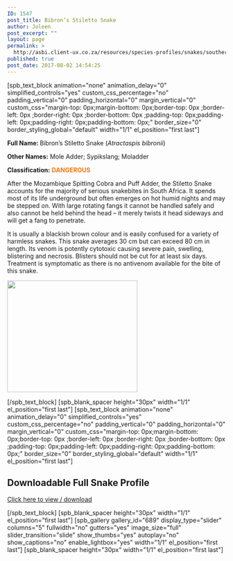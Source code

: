 ```yaml
---
ID: 1547
post_title: Bibron’s Stiletto Snake
author: Joleen
post_excerpt: ""
layout: page
permalink: >
  http://asbi.client-ux.co.za/resources/species-profiles/snakes/southern-africa/bibrons-stiletto-snake/
published: true
post_date: 2017-08-02 14:54:25
---
```

[spb_text_block animation="none" animation_delay="0" simplified_controls="yes" custom_css_percentage="no" padding_vertical="0" padding_horizontal="0" margin_vertical="0" custom_css="margin-top: 0px;margin-bottom: 0px;border-top: 0px ;border-left: 0px ;border-right: 0px ;border-bottom: 0px ;padding-top: 0px;padding-left: 0px;padding-right: 0px;padding-bottom: 0px;" border_size="0" border_styling_global="default" width="1/1" el_position="first last"]

<strong>Full Name: </strong>Bibron’s Stiletto Snake (<em>Atractaspis bibronii</em>)

<strong>Other Names:</strong> Mole Adder; Sypikslang; Moladder

<strong>Classification:</strong> <strong><span style="color: #f17710;">DANGEROUS</span></strong>

After the Mozambique Spitting Cobra and Puff Adder, the Stiletto Snake accounts for the majority of serious snakebites in South Africa. It spends most of its life underground but often emerges on hot humid nights and may be stepped on. With large rotating fangs it cannot be handled safely and also cannot be held behind the head – it merely twists it head sideways and will get a fang to penetrate.

It is usually a blackish brown colour and is easily confused for a variety of harmless snakes. This snake averages 30 cm but can exceed 80 cm in length. Its venom is potently cytotoxic causing severe pain, swelling, blistering and necrosis. Blisters should not be cut for at least six days. Treatment is symptomatic as there is no antivenom available for the bite of this snake.

<a href="http://asbi.client-ux.co.za/wp-content/uploads/2016/06/Bibrons_Stiletto_Snake_DIST_web.jpg"><img class="alignnone wp-image-672 size-medium" src="http://asbi.client-ux.co.za/wp-content/uploads/2016/06/Bibrons_Stiletto_Snake_DIST_web-300x257.jpg" width="300" height="257" /></a>

[/spb_text_block] [spb_blank_spacer height="30px" width="1/1" el_position="first last"] [spb_text_block animation="none" animation_delay="0" simplified_controls="yes" custom_css_percentage="no" padding_vertical="0" padding_horizontal="0" margin_vertical="0" custom_css="margin-top: 0px;margin-bottom: 0px;border-top: 0px ;border-left: 0px ;border-right: 0px ;border-bottom: 0px ;padding-top: 0px;padding-left: 0px;padding-right: 0px;padding-bottom: 0px;" border_size="0" border_styling_global="default" width="1/1" el_position="first last"]
<h2>Downloadable Full Snake Profile</h2>
<a href="http://asbi.client-ux.co.za/wp-content/uploads/2016/06/20170522_ASI_SP_Bibrons_Stiletto_Snake_A4_DESKTOP.pdf" target="_blank">Click here to view / download</a>

[/spb_text_block] [spb_blank_spacer height="30px" width="1/1" el_position="first last"] [spb_gallery gallery_id="689" display_type="slider" columns="5" fullwidth="no" gutters="yes" image_size="full" slider_transition="slide" show_thumbs="yes" autoplay="no" show_captions="no" enable_lightbox="yes" width="1/1" el_position="first last"] [spb_blank_spacer height="30px" width="1/1" el_position="first last"]